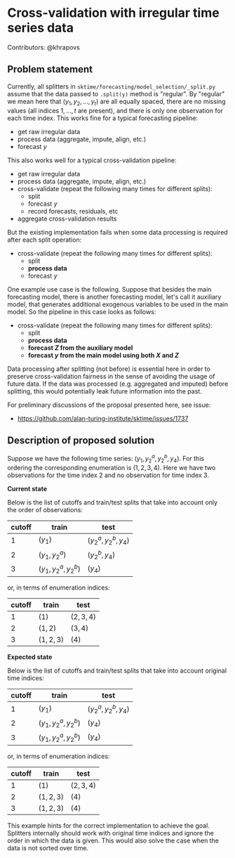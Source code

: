 # Cross-validation with irregular time series data

Contributors: @khrapovs

## Problem statement

Currently, all splitters in `sktime/forecasting/model_selection/_split.py` assume that the data passed to `.split(y)` method is "regular". By "regular" we mean here that $(y_1,y_2,\ldots,y_t)$ are all equally spaced, there are no missing values (all indices $1,\ldots,t$ are present), and there is only one observation for each time index. This works fine for a typical forecasting pipeline:
- get raw irregular data
- process data (aggregate, impute, align, etc.)
- forecast $y$

This also works well for a typical cross-validation pipeline:
- get raw irregular data
- process data (aggregate, impute, align, etc.)
- cross-validate (repeat the following many times for different splits):
  - split
  - forecast $y$
  - record forecasts, residuals, etc
- aggregate cross-validation results

But the existing implementation fails when some data processing is required after each split operation:
- cross-validate (repeat the following many times for different splits):
  - split
  - **process data**
  - forecast $y$

One example use case is the following. Suppose that besides the main forecasting model, there is another forecasting model, let's call it auxiliary model, that generates additional exogenous variables to be used in the main model. So the pipeline in this case looks as follows:
- cross-validate (repeat the following many times for different splits):
  - split
  - **process data**
  - **forecast $Z$ from the auxiliary model**
  - **forecast $y$ from the main model using both $X$ and $Z$**

Data processing after splitting (not before) is essential here in order to preserve cross-validation fairness in the sense of avoiding the usage of future data. If the data was processed (e.g. aggregated and imputed) before splitting, this would potentially leak future information into the past.

For preliminary discussions of the proposal presented here, see issue:
- https://github.com/alan-turing-institute/sktime/issues/1737

## Description of proposed solution

Suppose we have the following time series: $\left( y_1, y_2^a, y_2^b, y_4 \right)$. For this ordering the corresponding enumeration is $\left( 1,2,3,4 \right)$. Here we have two observations for the time index $2$ and no observation for time index $3$.

**Current state**

Below is the list of cutoffs and train/test splits that take into account only the order of observations:

| cutoff | train               | test                |
|--------|---------------------|---------------------|
| 1      | $(y_1)$             | $(y_2^a,y_2^b,y_4)$ |
| 2      | $(y_1,y_2^a)$       | $(y_2^b,y_4)$       |
| 3      | $(y_1,y_2^a,y_2^b)$ | $(y_4)$             |

or, in terms of enumeration indices:

| cutoff | train             | test      |
|--------|-------------------|-----------|
| 1      | $(1)$             | $(2,3,4)$ |
| 2      | $(1,2)$           | $(3,4)$   |
| 3      | $(1,2,3)$         | $(4)$     |

**Expected state**

Below is the list of cutoffs and train/test splits that take into account original time indices:

| cutoff | train               | test                |
|--------|---------------------|---------------------|
| 1      | $(y_1)$             | $(y_2^a,y_2^b,y_4)$ |
| 2      | $(y_1,y_2^a,y_2^b)$ | $(y_4)$             |
| 3      | $(y_1,y_2^a,y_2^b)$ | $(y_4)$             |

or, in terms of enumeration indices:

| cutoff | train               | test      |
|--------|---------------------|-----------|
| 1      | $(1)$               | $(2,3,4)$ |
| 2      | $(1,2,3)$           | $(4)$     |
| 3      | $(1,2,3)$           | $(4)$     |

This example hints for the correct implementation to achieve the goal. Splitters internally should work with original time indices and ignore the order in which the data is given. This would also solve the case when the data is not sorted over time.
